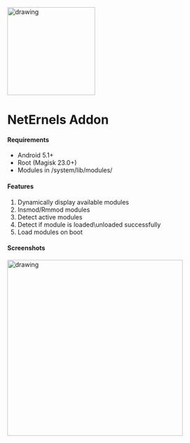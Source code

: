 
<img src="https://github.com/Neternels/AddonApp/blob/main/imgs/icon.png?raw=true" alt="drawing" width="200"/>

# NetErnels Addon

#### Requirements

- Android 5.1+
- Root (Magisk 23.0+)
- Modules in /system/lib/modules/

#### Features
1. Dynamically display available modules
2. Insmod/Rmmod modules
3. Detect active modules
4. Detect if module is loaded\unloaded successfully
5. Load modules on boot


#### Screenshots
<img src="https://github.com/Neternels/AddonApp/blob/main/imgs/Screenshot1.png?raw=true" alt="drawing" width="400"/>
